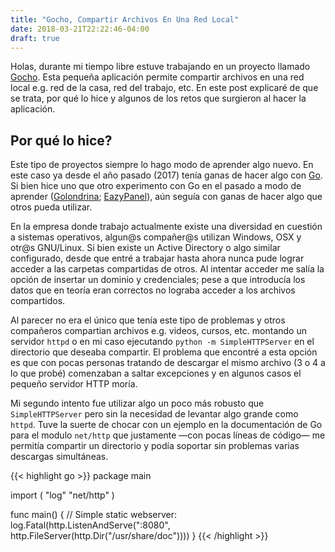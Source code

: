 ```yaml
---
title: "Gocho, Compartir Archivos En Una Red Local"
date: 2018-03-21T22:22:46-04:00
draft: true
---
```


Holas, durante mi tiempo libre estuve trabajando en un proyecto llamado [Gocho](https://github.com/donkeysharp/gocho). Esta pequeña aplicación permite compartir archivos en una red local e.g. red de la casa, red del trabajo, etc. En este post explicaré de que se trata, por qué lo hice y algunos de los retos que surgieron al hacer la aplicación.

## Por qué lo hice?
Este tipo de proyectos siempre lo hago modo de aprender algo nuevo. En este caso ya desde el año pasado (2017) tenía ganas de hacer algo con [Go](https://golang.org/). Si bien hice uno que otro experimento con Go en el pasado a modo de aprender ([Golondrina](https://github.com/donkeysharp/golondrina); [EazyPanel](https://github.com/donkeysharp/eazy-panel)), aún seguía con ganas de hacer algo que otros pueda utilizar.

En la empresa donde trabajo actualmente existe una diversidad en cuestión a sistemas operativos, algun@s compañer@s utilizan Windows, OSX y otr@s GNU/Linux. Si bien existe un Active Directory o algo similar configurado, desde que entré a trabajar hasta ahora nunca pude lograr acceder a las carpetas compartidas de otros. Al intentar acceder me salía la opción de insertar un dominio y credenciales; pese a que introducía los datos que en teoría eran correctos no lograba acceder a los archivos compartidos.

Al parecer no era el único que tenía este tipo de problemas y otros compañeros compartian archivos e.g. videos, cursos, etc. montando un servidor `httpd` o en mi caso ejecutando `python -m SimpleHTTPServer` en el directorio que deseaba compartir. El problema que encontré a esta opción es que con pocas personas tratando de descargar el mismo archivo (3 o 4 a lo que probé) comenzaban a saltar excepciones y en algunos casos el pequeño servidor HTTP moría.

Mi segundo intento fue utilizar algo un poco más robusto que `SimpleHTTPServer` pero sin la necesidad de levantar algo grande como `httpd`. Tuve la suerte de chocar con un ejemplo en la documentación de Go para el modulo `net/http` que justamente &mdash;con pocas líneas de código&mdash; me permitía compartir un directorio y podía soportar sin problemas varias descargas simultáneas.

{{< highlight go >}}
package main

import (
    "log"
    "net/http"
)

func main() {
    // Simple static webserver:
    log.Fatal(http.ListenAndServe(":8080", http.FileServer(http.Dir("/usr/share/doc"))))
}
{{< /highlight >}}


